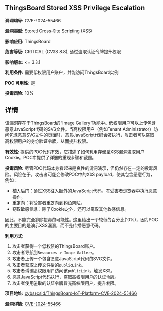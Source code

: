 ## ThingsBoard Stored XSS Privilege Escalation

**漏洞编号:** CVE-2024-55466

**漏洞类型:** Stored Cross-Site Scripting (XSS)

**影响应用:** ThingsBoard

**危害等级:** CRITICAL (CVSS 8.8), 通过盗取认证令牌提升权限

**影响版本:** <= 3.8.1

**利用条件:** 需要低权限用户账户，并能访问ThingsBoard实例

**POC 可用性:** 是

**投毒风险:** 10%

## 详情

该漏洞存在于ThingsBoard的“Image Gallery”功能中。低权限用户可以上传包含恶意JavaScript代码的SVG文件。当高权限用户（例如Tenant Administrator）访问包含恶意SVG文件的页面时，恶意JavaScript代码会被执行，攻击者可以盗取高权限用户的身份验证令牌，从而提升权限。

**有效性:**  提供的POC代码有效，它描述了如何利用存储型XSS漏洞盗取用户Cookie。POC中提供了详细的重现步骤和截图。

**投毒风险:** 尽管POC代码本身看起来是良性的漏洞演示，但仍然存在一定的投毒风险。风险在于，攻击者可能会修改POC中的XSS payload，使其包含恶意行为，例如：

*   植入后门：通过XSS注入额外的JavaScript代码，在受害者浏览器中执行恶意操作。
*   重定向：将受害者重定向到钓鱼网站。
*   窃取敏感信息：除了Cookie之外，还可以窃取其他敏感信息。

因此，不能完全排除投毒的可能性。这里给出一个较低的百分比(10%)，因为POC的主要目的是演示XSS漏洞，而不是传播恶意代码。

**利用方式:**

1.  攻击者获得一个低权限的ThingsBoard账户。
2.  攻击者导航到`Resources > Image Gallery`。
3.  攻击者上传一个包含恶意JavaScript代码的SVG文件。
4.  攻击者获取上传文件后的`publicLink`。
5.  攻击者诱骗高权限用户访问该`publicLink`，触发XSS。
6.  恶意JavaScript代码执行，盗取高权限用户的认证令牌。
7.  攻击者使用盗取的认证令牌冒充高权限用户，提升权限。

**项目地址:** [cybsecsid/ThingsBoard-IoT-Platform-CVE-2024-55466](https://github.com/cybsecsid/ThingsBoard-IoT-Platform-CVE-2024-55466)

**漏洞详情:** [CVE-2024-55466](https://nvd.nist.gov/vuln/detail/CVE-2024-55466)